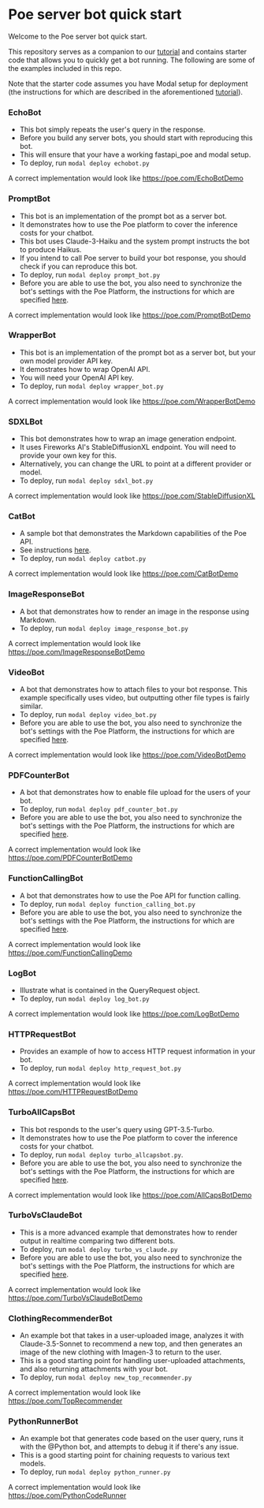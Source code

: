 # Poe server bot quick start

Welcome to the Poe server bot quick start.

This repository serves as a companion to our
[tutorial](https://creator.poe.com/docs/quick-start) and contains starter code that
allows you to quickly get a bot running. The following are some of the examples included
in this repo.

Note that the starter code assumes you have Modal setup for deployment (the instructions
for which are described in the aforementioned
[tutorial](https://creator.poe.com/docs/quick-start)).

### EchoBot

- This bot simply repeats the user's query in the response.
- Before you build any server bots, you should start with reproducing this bot.
- This will ensure that your have a working fastapi_poe and modal setup.
- To deploy, run `modal deploy echobot.py`

A correct implementation would look like https://poe.com/EchoBotDemo

### PromptBot

- This bot is an implementation of the prompt bot as a server bot.
- It demonstrates how to use the Poe platform to cover the inference costs for your
  chatbot.
- This bot uses Claude-3-Haiku and the system prompt instructs the bot to produce
  Haikus.
- If you intend to call Poe server to build your bot response, you should check if you
  can reproduce this bot.
- To deploy, run `modal deploy prompt_bot.py`
- Before you are able to use the bot, you also need to synchronize the bot's settings
  with the Poe Platform, the instructions for which are specified
  [here](https://creator.poe.com/docs/server-bots-functional-guides#updating-bot-settings).

A correct implementation would look like https://poe.com/PromptBotDemo

### WrapperBot

- This bot is an implementation of the prompt bot as a server bot, but your own model
  provider API key.
- It demostrates how to wrap OpenAI API.
- You will need your OpenAI API key.
- To deploy, run `modal deploy wrapper_bot.py`

A correct implementation would look like https://poe.com/WrapperBotDemo

### SDXLBot

- This bot demonstrates how to wrap an image generation endpoint.
- It uses Fireworks AI's StableDiffusionXL endpoint. You will need to provide your own
  key for this.
- Alternatively, you can change the URL to point at a different provider or model.
- To deploy, run `modal deploy sdxl_bot.py`

A correct implementation would look like https://poe.com/StableDiffusionXL

### CatBot

- A sample bot that demonstrates the Markdown capabilities of the Poe API.
- See instructions [here](./catbot.md).
- To deploy, run `modal deploy catbot.py`

A correct implementation would look like https://poe.com/CatBotDemo

### ImageResponseBot

- A bot that demonstrates how to render an image in the response using Markdown.
- To deploy, run `modal deploy image_response_bot.py`

A correct implementation would look like https://poe.com/ImageResponseBotDemo

### VideoBot

- A bot that demonstrates how to attach files to your bot response. This example
  specifically uses video, but outputting other file types is fairly similar.
- To deploy, run `modal deploy video_bot.py`
- Before you are able to use the bot, you also need to synchronize the bot's settings
  with the Poe Platform, the instructions for which are specified
  [here](https://creator.poe.com/docs/server-bots-functional-guides#updating-bot-settings).

A correct implementation would look like https://poe.com/VideoBotDemo

### PDFCounterBot

- A bot that demonstrates how to enable file upload for the users of your bot.
- To deploy, run `modal deploy pdf_counter_bot.py`
- Before you are able to use the bot, you also need to synchronize the bot's settings
  with the Poe Platform, the instructions for which are specified
  [here](https://creator.poe.com/docs/server-bots-functional-guides#updating-bot-settings).

A correct implementation would look like https://poe.com/PDFCounterBotDemo

### FunctionCallingBot

- A bot that demonstrates how to use the Poe API for function calling.
- To deploy, run `modal deploy function_calling_bot.py`
- Before you are able to use the bot, you also need to synchronize the bot's settings
  with the Poe Platform, the instructions for which are specified
  [here](https://creator.poe.com/docs/server-bots-functional-guides#updating-bot-settings).

A correct implementation would look like https://poe.com/FunctionCallingDemo

### LogBot

- Illustrate what is contained in the QueryRequest object.
- To deploy, run `modal deploy log_bot.py`

A correct implementation would look like https://poe.com/LogBotDemo

### HTTPRequestBot

- Provides an example of how to access HTTP request information in your bot.
- To deploy, run `modal deploy http_request_bot.py`

A correct implementation would look like https://poe.com/HTTPRequestBotDemo

### TurboAllCapsBot

- This bot responds to the user's query using GPT-3.5-Turbo.
- It demonstrates how to use the Poe platform to cover the inference costs for your
  chatbot.
- To deploy, run `modal deploy turbo_allcapsbot.py`.
- Before you are able to use the bot, you also need to synchronize the bot's settings
  with the Poe Platform, the instructions for which are specified
  [here](https://creator.poe.com/docs/server-bots-functional-guides#updating-bot-settings).

A correct implementation would look like https://poe.com/AllCapsBotDemo

### TurboVsClaudeBot

- This is a more advanced example that demonstrates how to render output in realtime
  comparing two different bots.
- To deploy, run `modal deploy turbo_vs_claude.py`
- Before you are able to use the bot, you also need to synchronize the bot's settings
  with the Poe Platform, the instructions for which are specified
  [here](https://creator.poe.com/docs/server-bots-functional-guides#updating-bot-settings).

A correct implementation would look like https://poe.com/TurboVsClaudeBotDemo

### ClothingRecommenderBot

- An example bot that takes in a user-uploaded image, analyzes it with Claude-3.5-Sonnet
  to recommend a new top, and then generates an image of the new clothing with Imagen-3
  to return to the user.
- This is a good starting point for handling user-uploaded attachments, and also
  returning attachments with your bot.
- To deploy, run `modal deploy new_top_recommender.py`

A correct implementation would look like https://poe.com/TopRecommender

### PythonRunnerBot

- An example bot that generates code based on the user query, runs it with the @Python
  bot, and attempts to debug it if there's any issue.
- This is a good starting point for chaining requests to various text models.
- To deploy, run `modal deploy python_runner.py`

A correct implementation would look like https://poe.com/PythonCodeRunner
